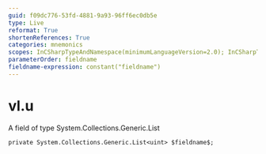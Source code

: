 ```yaml
---
guid: f09dc776-53fd-4881-9a93-96ff6ec0db5e
type: Live
reformat: True
shortenReferences: True
categories: mnemonics
scopes: InCSharpTypeAndNamespace(minimumLanguageVersion=2.0); InCSharpTypeMember(minimumLanguageVersion=2.0)
parameterOrder: fieldname
fieldname-expression: constant("fieldname")
---
```


# vl.u

A field of type System.Collections.Generic.List<uint>

```
private System.Collections.Generic.List<uint> $fieldname$;
```

